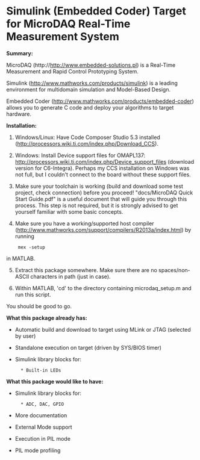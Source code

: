 Simulink (Embedded Coder) Target for MicroDAQ Real-Time Measurement System
=============

**Summary:**

MicroDAQ (http://http://www.embedded-solutions.pl) is a Real-Time Measurement
and Rapid Control Prototyping System.

Simulink (http://www.mathworks.com/products/simulink) is a leading environment
for multidomain simulation and Model-Based Design.

Embedded Coder (http://www.mathworks.com/products/embedded-coder) allows you to
generate C code and deploy your algorithms to target hardware.

**Installation:**

1) Windows/Linux: Have Code Composer Studio 5.3 installed (http://processors.wiki.ti.com/index.php/Download_CCS).

2) Windows: Install Device support files for OMAPL137:
http://processors.wiki.ti.com/index.php/Device_support_files (download version for C6-Integra).
Perhaps my CCS installation on Windows was not full, but I couldn't connect to the board without these support files.

3) Make sure your toolchain is working (build and download some test project, check connection)
before you proceed! "docs/MicroDAQ Quick Start Guide.pdf" is a useful document that will guide you through this process.
This step is not required, but it is strongly advised to get yourself familiar with some basic concepts.

4) Make sure you have a working/supported host compiler (http://www.mathworks.com/support/compilers/R2013a/index.html) by running
        
        mex -setup
in MATLAB.

5) Extract this package somewhere. Make sure there are no spaces/non-ASCII characters in path (just in case).

6) Within MATLAB, 'cd' to the directory containing microdaq_setup.m and run this script.

You should be good to go.

**What this package already has:**

- Automatic build and download to target using MLink or JTAG (selected by user)
- Standalone execution on target (driven by SYS/BIOS timer)
- Simulink library blocks for:
        
        * Built-in LEDs

**What this package would like to have:**

- Simulink library blocks for:

        * ADC, DAC, GPIO
- More documentation
- External Mode support
- Execution in PIL mode
- PIL mode profiling
